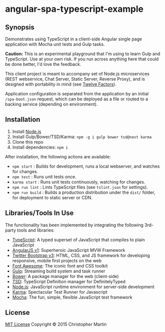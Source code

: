 # angular-spa-typescript-example

## Synopsis

Demonstrates using TypeScript in a client-side Angular single page application with Mocha unit tests and Gulp tasks.

**Caution:** This is an experimental playground that I'm using to learn Gulp and TypeScript. Use at your own risk.
If you run across anything here that could be done better, I'd love the feedback.

This client project is meant to accompany set of Node.js microservices (REST webservice, Chat Server, Static Server, Reverse Proxy),
and is designed with portability in mind (see [Twelve Factors](http://12factor.net/)).

Application configuration is separated from the application by an initial `/spa-boot.json` request, which can be
deployed as a file or routed to a backing service (depending on environment).

## Installation

1. Install [Node.js](https://nodejs.org/download/)
1. Install Gulp/Bower/TSD/Karma: `npm -g i gulp bower tsd@next karma`
1. Clone this repo
1. Install dependencies: `npm i`

After installation, the following actions are available:

* `npm start` : Builds for development, runs a local webserver, and watches for changes.
* `npm test` : Runs unit tests once.
* `karma start` : Runs unit tests continuously, watching for changes.
* `npm run lint` : Lints TypeScript files (see `tslint.json` for settings).
* `npm run build` : Builds a production distribution under the `dist/` folder, for deployment to static server or CDN.

## Libraries/Tools In Use

The functionality has been implemented by integrating the following 3rd-party tools and libraries:

 - [TypeScript](http://www.typescriptlang.org/): A typed superset of JavaScript that compiles to plain JavaScript
 - [AngularJS v1](http://angularjs.org/): Superheroic JavaScript MVW Framework
 - [Twitter Bootstrap v3](http://getbootstrap.com/): HTML, CSS, and JS framework for developing responsive, mobile first projects on the web
 - [Font Awesome](http://fontawesome.io/): The iconic font and CSS toolkit
 - [Gulp](http://gulpjs.com/): Streaming build system and task runner
 - [Bower](http://bower.io/): A package manager for the web (client-side)
 - [TSD](https://github.com/DefinitelyTyped/tsd): TypeScript Definition manager for DefinitelyTyped
 - [Node.js](http://nodejs.org/api/): JavaScript runtime environment for server-side development
 - [Karma](http://karma-runner.github.io/): Spectacular Test Runner for Javascript
 - [Mocha](http://mochajs.org/): The fun, simple, flexible JavaScript test framework

## License

[MIT License](http://cgm.mit-license.org/)  Copyright © 2015 Christopher Martin

